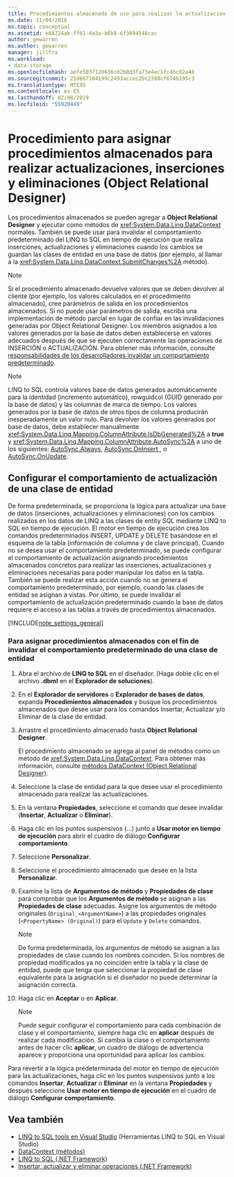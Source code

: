 ```yaml
---
title: Procedimientos almacenado de uso para realizar la actualización, inserción y eliminación en Linq to SQL Object Relational Designer
ms.date: 11/04/2016
ms.topic: conceptual
ms.assetid: e88224ab-ff61-4a3a-b6b8-6f3694546cac
author: gewarren
ms.author: gewarren
manager: jillfra
ms.workload:
- data-storage
ms.openlocfilehash: aefe5037120636c02b8d3fa73e4ec1fc4bc02a48
ms.sourcegitcommit: 21d667104199c2493accec20c2388cf674b195c3
ms.translationtype: MTE95
ms.contentlocale: es-ES
ms.lasthandoff: 02/08/2019
ms.locfileid: "55920449"
---
```

# <a name="how-to-assign-stored-procedures-to-perform-updates-inserts-and-deletes-or-designer"></a>Procedimiento para asignar procedimientos almacenados para realizar actualizaciones, inserciones y eliminaciones (Object Relational Designer)

Los procedimientos almacenados se pueden agregar a **Object Relational Designer** y ejecutar como métodos de <xref:System.Data.Linq.DataContext> normales. También se puede usar para invalidar el comportamiento predeterminado del LINQ to SQL en tiempo de ejecución que realiza inserciones, actualizaciones y eliminaciones cuando los cambios se guardan las clases de entidad en una base de datos (por ejemplo, al llamar a la <xref:System.Data.Linq.DataContext.SubmitChanges%2A> método).

> [!NOTE]
> Si el procedimiento almacenado devuelve valores que se deben devolver al cliente (por ejemplo, los valores calculados en el procedimiento almacenado), cree parámetros de salida en los procedimientos almacenados. Si no puede usar parámetros de salida, escriba una implementación de método parcial en lugar de confiar en las invalidaciones generadas por Object Relational Designer. Los miembros asignados a los valores generados por la base de datos deben establecerse en valores adecuados después de que se ejecuten correctamente las operaciones de INSERCIÓN o ACTUALIZACIÓN. Para obtener más información, consulte [responsabilidades de los desarrolladores invalidar un comportamiento predeterminado](/dotnet/framework/data/adonet/sql/linq/responsibilities-of-the-developer-in-overriding-default-behavior).

> [!NOTE]
> LINQ to SQL controla valores base de datos generados automáticamente para la identidad (incremento automático), rowguidcol (GUID generado por la base de datos) y las columnas de marca de tiempo. Los valores generados por la base de datos de otros tipos de columna producirán inesperadamente un valor nulo. Para devolver los valores generados por base de datos, debe establecer manualmente <xref:System.Data.Linq.Mapping.ColumnAttribute.IsDbGenerated%2A> a **true** y <xref:System.Data.Linq.Mapping.ColumnAttribute.AutoSync%2A> a uno de los siguientes: [AutoSync.Always](<xref:System.Data.Linq.Mapping.AutoSync.Always>), [AutoSync.OnInsert ](<xref:System.Data.Linq.Mapping.AutoSync.OnInsert>), o [AutoSync.OnUpdate](<xref:System.Data.Linq.Mapping.AutoSync.OnUpdate>).

## <a name="configure-the-update-behavior-of-an-entity-class"></a>Configurar el comportamiento de actualización de una clase de entidad

De forma predeterminada, se proporciona la lógica para actualizar una base de datos (inserciones, actualizaciones y eliminaciones) con los cambios realizados en los datos de LINQ a las clases de entity SQL mediante LINQ to SQL en tiempo de ejecución. El motor en tiempo de ejecución crea los comandos predeterminados INSERT, UPDATE y DELETE basándose en el esquema de la tabla (información de columna y de clave principal). Cuando no se desea usar el comportamiento predeterminado, se puede configurar el comportamiento de actualización asignando procedimientos almacenados concretos para realizar las inserciones, actualizaciones y eliminaciones necesarias para poder manipular los datos en la tabla. También se puede realizar esta acción cuando no se genera el comportamiento predeterminado, por ejemplo, cuando las clases de entidad se asignan a vistas. Por último, se puede invalidar el comportamiento de actualización predeterminado cuando la base de datos requiere el acceso a las tablas a través de procedimientos almacenados.

[!INCLUDE[note_settings_general](../data-tools/includes/note_settings_general_md.md)]

### <a name="to-assign-stored-procedures-to-override-the-default-behavior-of-an-entity-class"></a>Para asignar procedimientos almacenados con el fin de invalidar el comportamiento predeterminado de una clase de entidad

1.  Abra el archivo de **LINQ to SQL** en el diseñador. (Haga doble clic en el archivo **.dbml** en el **Explorador de soluciones**).

2.  En el **Explorador de servidores** o **Explorador de bases de datos**, expanda **Procedimientos almacenados** y busque los procedimientos almacenados que desee usar para los comandos Insertar, Actualizar y/o Eliminar de la clase de entidad.

3.  Arrastre el procedimiento almacenado hasta **Object Relational Designer**.

     El procedimiento almacenado se agrega al panel de métodos como un método de <xref:System.Data.Linq.DataContext>. Para obtener más información, consulte [métodos DataContext (Object Relational Designer)](../data-tools/datacontext-methods-o-r-designer.md).

4.  Seleccione la clase de entidad para la que desee usar el procedimiento almacenado para realizar las actualizaciones.

5.  En la ventana **Propiedades**, seleccione el comando que desee invalidar (**Insertar**, **Actualizar** o **Eliminar**).

6.  Haga clic en los puntos suspensivos (...) junto a **Usar motor en tiempo de ejecución** para abrir el cuadro de diálogo **Configurar comportamiento**.

7.  Seleccione **Personalizar**.

8.  Seleccione el procedimiento almacenado que desee en la lista **Personalizar**.

9. Examine la lista de **Argumentos de método** y **Propiedades de clase** para comprobar que los **Argumentos de método** se asignan a las **Propiedades de clase** adecuadas. Asigne los argumentos de método originales (`Original_<ArgumentName>`) a las propiedades originales (`<PropertyName> (Original)`) para el `Update` y `Delete` comandos.

    > [!NOTE]
    > De forma predeterminada, los argumentos de método se asignan a las propiedades de clase cuando los nombres coinciden. Si los nombres de propiedad modificados ya no coinciden entre la tabla y la clase de entidad, puede que tenga que seleccionar la propiedad de clase equivalente para la asignación si el diseñador no puede determinar la asignación correcta.

10. Haga clic en **Aceptar** o en **Aplicar**.

    > [!NOTE]
    >  Puede seguir configurar el comportamiento para cada combinación de clase y el comportamiento, siempre haga clic en **aplicar** después de realizar cada modificación. Si cambia la clase o el comportamiento antes de hacer clic **aplicar**, un cuadro de diálogo de advertencia aparece y proporciona una oportunidad para aplicar los cambios.

Para revertir a la lógica predeterminada del motor en tiempo de ejecución para las actualizaciones, haga clic en los puntos suspensivos junto a los comandos **Insertar**, **Actualizar** o **Eliminar** en la ventana **Propiedades** y después seleccione **Usar motor en tiempo de ejecución** en el cuadro de diálogo **Configurar comportamiento**.

## <a name="see-also"></a>Vea también

- [LINQ to SQL tools en Visual Studio](../data-tools/linq-to-sql-tools-in-visual-studio2.md) (Herramientas LINQ to SQL en Visual Studio)
- [DataContext (métodos)](../data-tools/datacontext-methods-o-r-designer.md)
- [LINQ to SQL (.NET Framework)](/dotnet/framework/data/adonet/sql/linq/index)
- [Insertar, actualizar y eliminar operaciones (.NET Framework)](/dotnet/framework/data/adonet/sql/linq/insert-update-and-delete-operations)